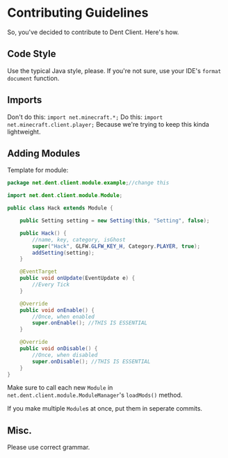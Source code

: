 # Contributing Guidelines

So, you've decided to contribute to Dent Client. Here's how.

## Code Style
Use the typical Java style, please. If you're not sure, use your IDE's `format document` function.

## Imports
Don't do this: `import net.minecraft.*;` 
Do this: `import net.minecraft.client.player;`
Because we're trying to keep this kinda lightweight.

## Adding Modules
Template for module:
```Java
package net.dent.client.module.example;//change this

import net.dent.client.module.Module;

public class Hack extends Module {

    public Setting setting = new Setting(this, "Setting", false);

    public Hack() {
        //name, key, category, isGhost
        super("Hack", GLFW.GLFW_KEY_H, Category.PLAYER, true);
        addSetting(setting);
    }

    @EventTarget
    public void onUpdate(EventUpdate e) {
        //Every Tick
    }

    @Override
    public void onEnable() {
        //Once, when enabled
        super.onEnable(); //THIS IS ESSENTIAL
    }

    @Override
    public void onDisable() {
        //Once, when disabled
        super.onDisable(); //THIS IS ESSENTIAL
    }
}
```
Make sure to call each new `Module` in `net.dent.client.module.ModuleManager`'s `loadMods()` method.

If you make multiple `Module`s at once, put them in seperate commits.

## Misc.
Please use correct grammar.
